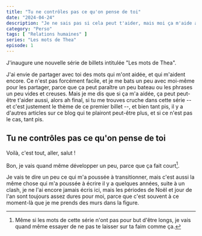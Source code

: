 ```yaml
---
title: "Tu ne contrôles pas ce qu'on pense de toi"
date: "2024-04-24"
description: "Je ne sais pas si cela peut t'aider, mais moi ça m'aide alors autant y aller."
category: "Perso"
tags: [ "Relations humaines" ]
series: "Les mots de Thea"
episode: 1
---
```


J'inaugure une nouvelle série de billets intitulée "Les mots de Thea".

J'ai envie de partager avec toi des mots qui m'ont aidée, et qui m'aident encore. Ce n'est pas forcément facile, et
je me bats un peu avec moi-même pour les partager, parce que ça peut paraître un peu bateau ou les phrases un peu
vides et creuses. Mais je me dis que si ça m'a aidée, ça peut peut-être t'aider aussi, alors ah final, si tu me trouves
cruche dans cette série -- et c'est justement le thème de ce premier billet --, et bien tant pis, il y a d'autres
articles sur ce blog qui te plairont peut-être plus, et si ce n'est pas le cas, tant pis.

## Tu ne contrôles pas ce qu'on pense de toi

Voilà, c'est tout, aller, salut !

Bon, je vais quand même développer un peu, parce que ça fait court[^1].

Je vais te dire un peu ce qui m'a poussée à transitionner, mais c'est aussi la même chose qui m'a poussée à écrire il y
a quelques années, suite à un clash, je ne l'ai encore jamais écris ici, mais les périodes de Noël et jour de l'an sont
toujours assez dures pour moi, parce que c'est souvent à ce moment-là que je me prends des murs dans la figure.

[^1]: Même si les mots de cette série n'ont pas pour but d'être longs, je vais quand même essayer de ne pas te laisser
sur ta faim comme ça.